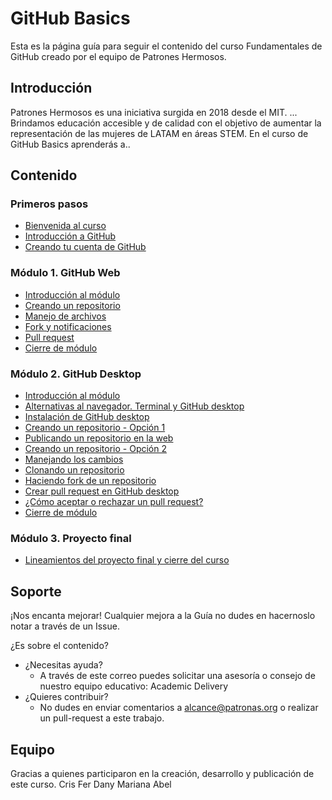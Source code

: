 # GitHub Basics

Esta es la página guía para seguir el contenido del curso Fundamentales de GitHub creado por el equipo de Patrones Hermosos.

## Introducción

Patrones Hermosos es una iniciativa surgida en 2018 desde el MIT.
...
Brindamos educación accesible y de calidad con el objetivo de aumentar la representación de las mujeres de LATAM en áreas STEM.
En el curso de GitHub Basics aprenderás a..

## Contenido

### Primeros pasos

- [Bienvenida al curso]()
- [Introducción a GitHub]()
- [Creando tu cuenta de GitHub]()

### Módulo 1. GitHub Web

- [Introducción al módulo]()
- [Creando un repositorio]()
- [Manejo de archivos]()
- [Fork y notificaciones]()
- [Pull request]()
- [Cierre de módulo]()

### Módulo 2. GitHub Desktop

- [Introducción al módulo]()
- [Alternativas al navegador. Terminal y GitHub desktop]()
- [Instalación de GitHub desktop]()
- [Creando un repositorio - Opción 1]()
- [Publicando un repositorio en la web]()
- [Creando un repositorio - Opción 2]()
- [Manejando los cambios]()
- [Clonando un repositorio]()
- [Haciendo fork de un repositorio]()
- [Crear pull request en GitHub desktop]()
- [¿Cómo aceptar o rechazar un pull request?]()
- [Cierre de módulo]()

### Módulo 3. Proyecto final

- [Lineamientos del proyecto final y cierre del curso]()

## Soporte

¡Nos encanta mejorar!
Cualquier mejora a la Guía no dudes en hacernoslo notar a través de un Issue.

¿Es sobre el contenido?

- ¿Necesitas ayuda?
  - A través de este correo puedes solicitar una asesoría o consejo de nuestro equipo educativo: Academic Delivery
- ¿Quieres contribuir?
  - No dudes en enviar comentarios a alcance@patronas.org o realizar un pull-request a este trabajo.

## Equipo

Gracias a quienes participaron en la creación, desarrollo y publicación de este curso.
Cris
Fer
Dany
Mariana
Abel
